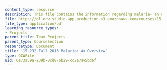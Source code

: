 ```yaml
---
content_type: resource
description: This file contains the information regarding malaria- an overview.
file: https://ol-ocw-studio-app-production.s3.amazonaws.com/courses/15-232-business-model-innovation-global-health-in-frontier-markets-fall-2013/6e73a59a239b0cd86b29cc2a7a65bd6f_MIT15_232F13_a1_malaria_1.pdf
file_type: application/pdf
learning_resource_types:
- Projects
parent_title: Team Projects
parent_type: CourseSection
resourcetype: Document
title: '15.232 Fall 2013 Malaria: An Overview'
type: OCWFile
uid: 6e73a59a-239b-0cd8-6b29-cc2a7a65bd6f
---
```


